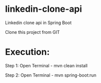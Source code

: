 # linkedin-clone-api
Linkedin clone api in Spring Boot

Clone this project from GIT

# Execution:
Step 1: Open Terminal - mvn clean install

Step 2: Open Terminal - mvn spring-boot:run